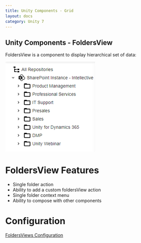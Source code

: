 ```yaml
---
title: Unity Components - Grid
layout: docs
category: Unity 7
---
```

## Unity Components - FoldersView

FoldersView is a component to display hierarchical set of data:

![react_grid-table-view-mode](foldersView/images/foldersView.png)

# FoldersView Features

- Single folder action
- Ability to add a custom foldersView action
- Single folder context menu
- Ability to compose with other components

# Configuration

[FoldersViews Configuration](../configuration/foldersViews.md)
